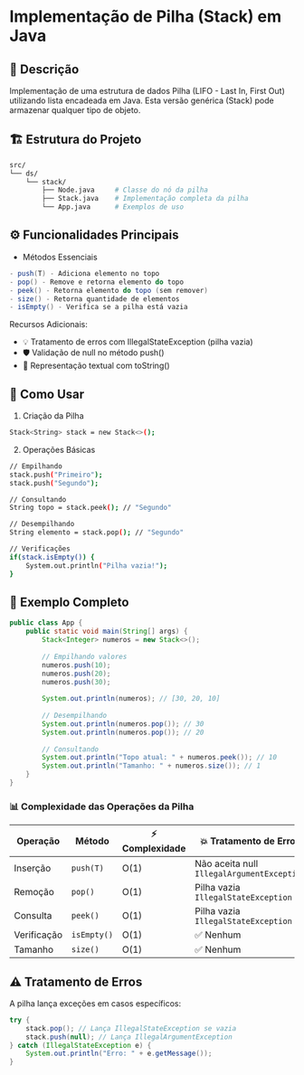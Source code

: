 # Implementação de Pilha (Stack) em Java

## 📝 Descrição
Implementação de uma estrutura de dados Pilha (LIFO - Last In, First Out) utilizando lista encadeada em Java. Esta versão genérica (Stack<T>) pode armazenar qualquer tipo de objeto.

## 🏗️ Estrutura do Projeto
```bash
src/
└── ds/
    └── stack/
        ├── Node.java     # Classe do nó da pilha
        ├── Stack.java    # Implementação completa da pilha
        └── App.java      # Exemplos de uso
```

## ⚙️ Funcionalidades Principais
- Métodos Essenciais
```java
- push(T) - Adiciona elemento no topo
- pop()	- Remove e retorna elemento do topo	
- peek() - Retorna elemento do topo (sem remover)
- size() - Retorna quantidade de elementos	
- isEmpty() - Verifica se a pilha está vazia
```
Recursos Adicionais:
- 💡 Tratamento de erros com IllegalStateException (pilha vazia)
- 🛡️ Validação de null no método push()
- 📝 Representação textual com toString()

## 🚀 Como Usar
1. Criação da Pilha
```bash
Stack<String> stack = new Stack<>();
```
2. Operações Básicas
```bash
// Empilhando
stack.push("Primeiro");
stack.push("Segundo");

// Consultando
String topo = stack.peek(); // "Segundo"

// Desempilhando
String elemento = stack.pop(); // "Segundo"

// Verificações
if(stack.isEmpty()) {
    System.out.println("Pilha vazia!");
}
```

## 📌 Exemplo Completo
```java
public class App {
    public static void main(String[] args) {
        Stack<Integer> numeros = new Stack<>();
        
        // Empilhando valores
        numeros.push(10);
        numeros.push(20);
        numeros.push(30);
        
        System.out.println(numeros); // [30, 20, 10]
        
        // Desempilhando
        System.out.println(numeros.pop()); // 30
        System.out.println(numeros.pop()); // 20
        
        // Consultando
        System.out.println("Topo atual: " + numeros.peek()); // 10
        System.out.println("Tamanho: " + numeros.size()); // 1
    }
}
```

### 📊 Complexidade das Operações da Pilha

| Operação   | Método      | ⚡ Complexidade | 💥 Tratamento de Erros                     |
|------------|-------------|----------------|--------------------------------------------|
| Inserção   | `push(T)`   | O(1)           | Não aceita null `IllegalArgumentException` |
| Remoção    | `pop()`     | O(1)           | Pilha vazia `IllegalStateException` |
| Consulta   | `peek()`    | O(1)           | Pilha vazia `IllegalStateException` |
| Verificação| `isEmpty()` | O(1)           | ✅ Nenhum                           |
| Tamanho    | `size()`    | O(1)           | ✅ Nenhum                           |

## ⚠️ Tratamento de Erros
A pilha lança exceções em casos específicos:

```java
try {
    stack.pop(); // Lança IllegalStateException se vazia
    stack.push(null); // Lança IllegalArgumentException
} catch (IllegalStateException e) {
    System.out.println("Erro: " + e.getMessage());
}
```

